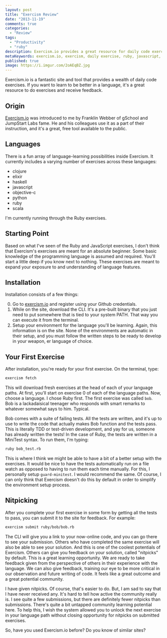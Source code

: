 ```yaml
---
layout: post
title: "Exercism Review"
date: "2013-11-19"
comments: true
categories:
  - "Review"
tags:
  - "Productivity"
  - "ruby"
description: Exercism.io provides a great resource for daily code exercises and review.
metaKeywords: exercism.io, exercism, daily exercise, ruby, javascript, objective-c, haskell, elixir
published: true
image: https://i.imgur.com/2oAEqBZ.jpg
---
```


Exercism.io is a fantastic site and tool that provides a wealth of daily code exercises.  If you want to learn to be better in a language, it's a great resource to do exercises and receive feedback.

<!--more-->

## Origin

[Exercism.io](http://exercism.io) was introduced to me by Franklin Webber of gSchool and JumpStart Labs fame.  He and his colleagues use it as a part of their instruction, and it's a great, free tool available to the public.

## Languages

There is a fun array of language-learning possibilities inside Exercism.  It currently includes a varying number of exercises across these languages:

- clojure
- elixir
- haskell
- javascript
- objective-c
- python
- ruby
- scala

I'm currently running through the Ruby exercises.

## Starting Point

Based on what I've seen of the Ruby and JavaScript exercises, I don't think that Exercism's exercises are meant for an absolute beginner.  Some basic knowledge of the programming language is assumed and required.  You'll start a little deep if you know next to nothing.  These exercises are meant to expand your exposure to and understanding of language features.

## Installation

Installation consists of a few things:

0. Go to [exercism.io](http://exercism.io) and register using your Github credentials.
1. While on the site, download the CLI.  It's a pre-built binary that you just need to put somewhere that is tied to your system PATH.  That way you can execute it from the terminal.
2. Setup your environment for the language you'll be learning.  Again, this information is on the site.  None of the environments are automatic in their setup, and you must follow the written steps to be ready to develop in your weapon, er language of choice.

## Your First Exercise

After installation, you're ready for your first exercise.  On the terminal, type:

```bash
exercism fetch
```

This will download fresh exercises at the head of each of your language paths.  At first, you'll start on exercise 0 of each of the language paths.  Now, choose a language.  I chose Ruby first.  The first exercise was called `bob`.  Bob is a lackadaisical teenager who responds with smart remarks to whatever somewhat says to him.  Typical.

Bob comes with a suite of failing tests.  All the tests are written, and it's up to use to write the code that actually makes Bob function and the tests pass.  This is literally TDD or test-driven development, and yay for us, someone has already written the tests!  In the case of Ruby, the tests are written in a MiniTest syntax.  To run them, I'm typing:

```bash
ruby bob_test.rb
```

This is where I think we might be able to have a bit of a better setup with the exercises.  It would be nice to have the tests automatically run on a file watch as opposed to having to run them each time manually.  For this, I personally setup `guard-minitest`.  I would recommend the same.  Of course, I can only think that Exercism doesn't do this by default in order to simplify the environment setup process.

## Nitpicking

After you complete your first exercise in some form by getting all the tests to pass, you can submit it to the site for feedback.  For example:

```bash
exercism submit ruby/bob/bob.rb
```

The CLI will give you a link to your now-online code, and you can go there to see your submission.  Others who have completed the same exercise will also be able to see your solution.  And this is one of the coolest potentials of Exercism.  Others can give you feedback on your solution, called "nitpicks" by default.  This is a great learning opportunity.  We are ready to take feedback given from the perspective of others in their experience with the language.  We can also give feedback, training our eye to be more critical in our observation and future writing of code.  It feels like a great outcome and a great potential community.

I have given nitpicks.  Of course, that's easier to do.  But, I am sad to say that I have never received any.  It's hard to tell how active the community really is.  I see quite a few submissions, but there are definitely fewer nitpicks than submissions.  There's quite a bit untapped community learning potential here.  To help this, I wish the system allowed you to unlock the next exercise in your language path without closing opportunity for nitpicks on submitted exercises.

So, have you used Exercism.io before?  Do you know of similar sites?

